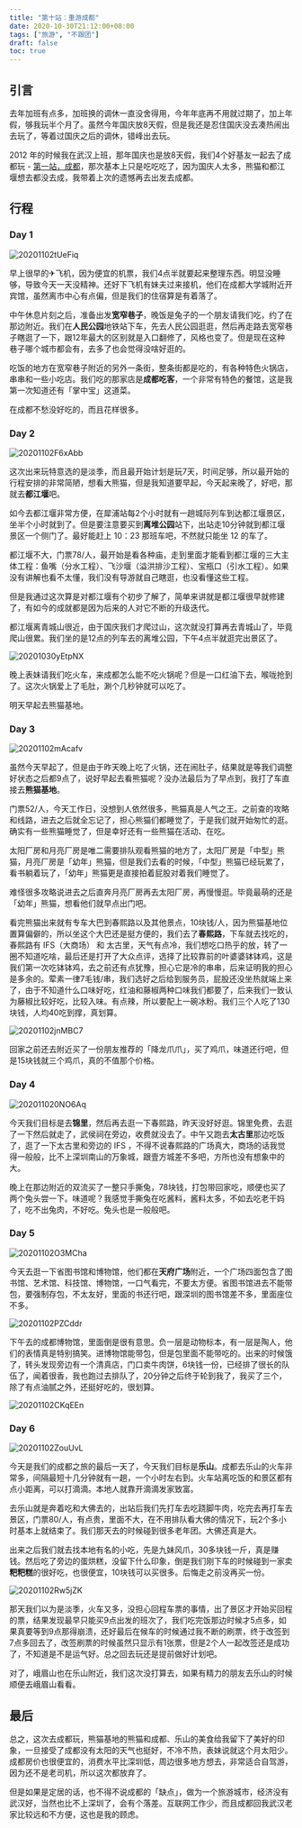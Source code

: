 ```yaml
---
title: "第十站：重游成都"
date: 2020-10-30T21:12:00+08:00
tags: ["旅游", "不跟团"] 
draft: false
toc: true
---
```


## 引言

去年加班有点多，加班换的调休一直没舍得用，今年年底再不用就过期了，加上年假，够我玩半个月了。虽然今年国庆放8天假，但是我还是忍住国庆没去凑热闹出去玩了，等着过国庆之后的调休，错峰出去玩。

2012 年的时候我在武汉上班，那年国庆也是放8天假，我们4个好基友一起去了成都玩 - [第一站，成都](https://blog.forecho.com/di-yi-zhan-cheng-dou.html)，那次基本上只是吃吃吃了，因为国庆人太多，熊猫和都江堰想去都没去成，我带着上次的遗憾再去出发去成都。

<!--more-->

## 行程

### Day 1

![20201102tUeFiq](https://blog-1251237404.cos.ap-guangzhou.myqcloud.com/20201102tUeFiq.jpg)

早上很早的✈飞机️，因为便宜的机票，我们4点半就要起来整理东西。明显没睡够，导致今天一天没精神。还好下飞机有妹夫过来接机，他们在成都大学城附近开宾馆，虽然离市中心有点偏，但是我们的住宿算是有着落了。

中午休息片刻之后，准备出发**宽窄巷子**，晚饭是兔子的一个朋友请我们吃，约了在那边附近。我们在**人民公园**地铁站下车，先去人民公园逛逛，然后再走路去宽窄巷子瞎逛了一下，跟12年最大的区别就是入口翻修了，风格也变了。但是现在这种巷子哪个城市都会有，去多了也会觉得没啥好逛的。

吃饭的地方在宽窄巷子附近的另外一条街，整条街都是吃的，有各种特色火锅店，串串和一些小吃店。我们吃的那家店是**成都吃客**，一个非常有特色的餐馆，这是我第一次知道还有「掌中宝」这道菜。

在成都不愁没好吃的，而且花样很多。

### Day 2

![20201102F6xAbb](https://blog-1251237404.cos.ap-guangzhou.myqcloud.com/20201102F6xAbb.jpg)

这次出来玩特意选的是淡季，而且最开始计划是玩7天，时间足够，所以最开始的行程安排的非常简陋，想看大熊猫，但是我知道要早起，今天起来晚了，好吧，那就去**都江堰**吧。

如今去都江堰非常方便，在犀浦站每2个小时就有一趟城际列车到达都江堰景区，坐半个小时就到了。但是要注意要买到**离堆公园**站下，出站走10分钟就到都江堰景区一个侧门了。最好能赶上 10：23 那班车吧，不然就只能坐 12 的车了。

都江堰不大，门票78/人，最开始是看各种庙，走到里面才能看到都江堰的三大主体工程：鱼嘴（分水工程）、飞沙堰（溢洪排沙工程）、宝瓶口（引水工程）。如果没有讲解也看不太懂，我们没有导游就自己瞎逛，也没看懂这些工程。

但是我通过这次算是对都江堰有个初步了解了，简单来讲就是都江堰很早就修建了，有如今的成就都是因为后来的人对它不断的升级迭代。

都江堰离青城山很近，由于国庆我们才爬过山，这次就没打算再去青城山了，毕竟爬山很累。我们坐的是12点的列车去的离堆公园，下午4点半就逛完出景区了。

![20201030yEtpNX](https://blog-1251237404.cos.ap-guangzhou.myqcloud.com/20201030yEtpNX.jpg)

晚上表妹请我们吃火车，来成都怎么能不吃火锅呢？但是一口红油下去，喉咙抢到了。这次火锅爱上了毛肚，涮个几秒钟就可以吃了。

明天早起去熊猫基地。

### Day 3

![20201102mAcafv](https://blog-1251237404.cos.ap-guangzhou.myqcloud.com/20201102mAcafv.jpg)

虽然今天早起了，但是由于昨天晚上吃了火锅，还在闹肚子，结果就是等我们调整好状态之后都9点了，说好早起去看熊猫呢？没办法最后为了早点到，我打了车直接去**熊猫基地**。

门票52/人，今天工作日，没想到人依然很多，熊猫真是人气之王。之前查的攻略和线路，进去之后就全忘记了，担心熊猫们都睡觉了，于是我们就开始匆忙的逛。确实有一些熊猫睡觉了，但是幸好还有一些熊猫在活动、在吃。

太阳厂房和月亮厂房是唯二需要排队观看熊猫的地方了，太阳厂房是「中型」熊猫，月亮厂房是「幼年」熊猫，但是我们去看的时候，「中型」熊猫已经玩累了，看书躺着玩了，「幼年」熊猫更是直接拍着屁股对着我们睡觉了。

难怪很多攻略说进去之后直奔月亮厂房再去太阳厂房，再慢慢逛。毕竟最萌的还是「幼年」熊猫，想看他们就早点出门吧。

看完熊猫出来就有专车大巴到春熙路以及其他景点，10块钱/人，因为熊猫基地位置算偏僻的，所以坐这个大巴还是挺方便的，我们去了**春熙路**，下车就去找吃的，春熙路有 IFS（大商场） 和 太古里，天气有点冷，我们想吃口热乎的放，转了一圈不知道吃啥，最后还是打开了大众点评，选择了比较靠前的叶婆婆钵钵鸡，这是我们第一次吃钵钵鸡，去之前还有点犹豫，担心它是冷的串串，后来证明我的担心是多余的。荤素一律7毛钱/串，我们选好之后给到服务员，屁股还没坐热就端上来了，由于不知道什么口味好吃，红油和藤椒两种口味我们都要了，后来我们一致认为藤椒比较好吃，比较入味。有点辣，所以要配上一碗冰粉。我们三个人吃了130块钱，人均40吃到撑，真划算。

![20201102jnMBC7](https://blog-1251237404.cos.ap-guangzhou.myqcloud.com/20201102jnMBC7.jpg)

回家之前还去附近买了一份朋友推荐的「降龙爪爪」，买了鸡爪，味道还行吧，但是15块钱就三个鸡爪，真的不值那个价格。

### Day 4

![202011020NO6Aq](https://blog-1251237404.cos.ap-guangzhou.myqcloud.com/202011020NO6Aq.jpg)

今天我们目标是去**锦里**，然后再去逛一下春熙路，昨天没好好逛。锦里免费，去逛了一下然后就走了，武侯祠在旁边，收费就没去了。中午又跑去**太古里**那边吃饭了，逛了一下太古里和旁边的 IFS ，不得不说春熙路的广场真大，商场的话我觉得一般般，比不上深圳南山的万象城，跟壹方城差不多吧，方所也没有想象中的大。

晚上在那边附近的双流买了一整只手撕兔，78块钱，打包带回家吃，顺便也买了两个兔头尝一下。味道呢？我感觉手撕兔在吃酱料，酱料太多，不如去吃老干妈了，吃不出兔肉，不好吃。兔头也是一般般吧。

### Day 5

![20201102O3MCha](https://blog-1251237404.cos.ap-guangzhou.myqcloud.com/20201102O3MCha.jpg)

今天去逛一下省图书馆和博物馆，他们都在**天府广场**附近，一个广场四面包含了图书馆、艺术馆、科技馆、博物馆，一口气看完，不要太方便。省图书馆进去不能带包，要强制存包，不太友好，里面的书还行吧，跟深圳的图书馆差不多，里面座位不多。

![20201102PZCddr](https://blog-1251237404.cos.ap-guangzhou.myqcloud.com/20201102PZCddr.jpg)

下午去的成都博物馆，里面倒是很有意思。负一层是动物标本，有一层是陶人，他们的表情真是特别搞笑。进博物馆能带包，但是包里面不能带吃的。出来的时候饿了，转头发现旁边有一个清真店，门口卖牛肉饼，6块钱一份，已经排了很长的队伍了，闻着很香，我也跑过去排队了，20分钟之后终于轮到我了，我买了三个，除了有点油腻之外，还挺好吃的，很划算。

![20201102CKqEEn](https://blog-1251237404.cos.ap-guangzhou.myqcloud.com/20201102CKqEEn.jpg)

### Day 6

![20201102ZouUvL](https://blog-1251237404.cos.ap-guangzhou.myqcloud.com/20201102ZouUvL.jpg)

今天是我们的成都之旅的最后一天了，今天我们目标是**乐山**。成都去乐山的火车非常多，间隔最短十几分钟就有一趟，一个小时左右到。火车站离吃饭的和景区都有点小距离，可以打滴滴。本地人就靠开滴滴发家致富。

去乐山就是奔着吃和大佛去的，出站后我们先打车去吃跷脚牛肉，吃完去再打车去景区，门票80/人，有点贵，里面不大，在不用排队看大佛的情况下，玩2个多小时基本上就结束了。我们那天去的时候碰到很多老年团。大佛还真是大。

出来之后我们就去找本地有名的小吃，先是九妹风爪，30多块钱一斤，真是赚钱。然后吃了旁边的蛋烘糕，没留下什么印象，倒是我们刚下车的时候碰到一家卖**粑粑糕**的很好吃，也很便宜，10块钱可以买很多。后悔走之前没再买一份。

![20201102Rw5jZK](https://blog-1251237404.cos.ap-guangzhou.myqcloud.com/20201102Rw5jZK.jpg)

那天我们以为是淡季，火车又多，没担心回程车票的事情，出了景区才开始买回程的票，结果发现最早只能买9点出发的班次了，我们吃完饭那边时候才5点多，如果真要等到9点那得崩溃，还好最后在候车的时候通过我不断的刷票，终于改签到7点多回去了，改签刷票的时候虽然只显示有1张票，但是2个人一起改签还是成功了，不知道是不是运气好。总之回去玩还是提前做好计划吧。

对了，峨眉山也在乐山附近，我们这次没打算去，如果有精力的朋友去乐山的时候顺便去峨眉山看看。

## 最后

总之，这次去成都玩，熊猫基地的熊猫和成都、乐山的美食给我留下了美好的印象，一旦接受了成都没有太阳的天气也挺好，不冷不热，表妹说就这个月太阳少。成都房价也很便宜的，消费水平比深圳低，周边很多地方想去，非常适合自驾游，因为还不是老司机，所以这次都放弃了。

但是如果是定居的话，也不得不说成都的「缺点」，做为一个旅游城市，经济没有武汉好，当然也比不上深圳了，会有个落差。互联网工作少，而且成都回我武汉老家比较远和不方便，这也是我的顾虑。
